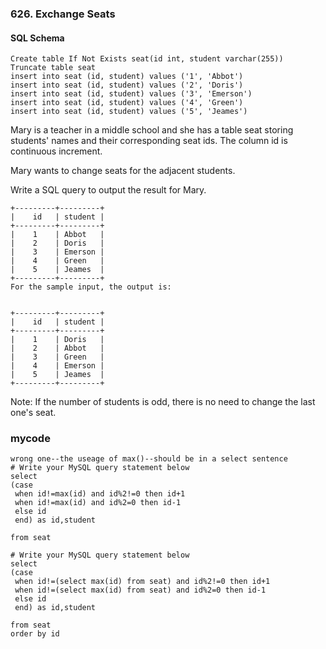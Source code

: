 ### 626. Exchange Seats

#### SQL Schema
```mysql
Create table If Not Exists seat(id int, student varchar(255))
Truncate table seat
insert into seat (id, student) values ('1', 'Abbot')
insert into seat (id, student) values ('2', 'Doris')
insert into seat (id, student) values ('3', 'Emerson')
insert into seat (id, student) values ('4', 'Green')
insert into seat (id, student) values ('5', 'Jeames')
```


Mary is a teacher in a middle school and she has a table seat storing students' names and their corresponding seat ids.
The column id is continuous increment.
 

Mary wants to change seats for the adjacent students.

Write a SQL query to output the result for Mary.
 
```mysql
+---------+---------+
|    id   | student |
+---------+---------+
|    1    | Abbot   |
|    2    | Doris   |
|    3    | Emerson |
|    4    | Green   |
|    5    | Jeames  |
+---------+---------+
For the sample input, the output is:
 

+---------+---------+
|    id   | student |
+---------+---------+
|    1    | Doris   |
|    2    | Abbot   |
|    3    | Green   |
|    4    | Emerson |
|    5    | Jeames  |
+---------+---------+
```

Note:
If the number of students is odd, there is no need to change the last one's seat.

### mycode
```mysql
wrong one--the useage of max()--should be in a select sentence
# Write your MySQL query statement below
select 
(case 
 when id!=max(id) and id%2!=0 then id+1
 when id!=max(id) and id%2=0 then id-1 
 else id
 end) as id,student
 
from seat

```

```mysql
# Write your MySQL query statement below
select
(case 
 when id!=(select max(id) from seat) and id%2!=0 then id+1
 when id!=(select max(id) from seat) and id%2=0 then id-1 
 else id
 end) as id,student
 
from seat
order by id
```



